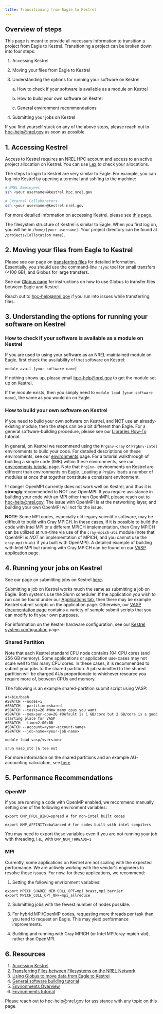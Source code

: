 ```yaml
---
title: Transitioning from Eagle to Kestrel
---
```


## Overview of steps

This page is meant to provide all necessary information to transition a project from Eagle to Kestrel. Transitioning a project can be broken down into four steps:

1. Accessing Kestrel
2. Moving your files from Eagle to Kestrel
3. Understanding the options for running your software on Kestrel

    a. How to check if your software is available as a module on Kestrel

    b. How to build your own software on Kestrel

    c. General environment recommendations

4. Submitting your jobs on Kestrel

If you find yourself stuck on any of the above steps, please reach out to hpc-help@nrel.gov as soon as possible.

## 1. Accessing Kestrel

Access to Kestrel requires an NREL HPC account and access to an active project allocation on Kestrel. You can use [Lex](https://hpcprojects.nrel.gov/login/?next=/) to check your allocations. 

The steps to login to Kestrel are very similar to Eagle. For example, you can log into Kestrel by opening a terminal and ssh'ing to the machine:

```bash
# NREL Employees 
ssh <your username>@kestrel.hpc.nrel.gov

# External Collaborators 
ssh <your username>@kestrel.nrel.gov

```
For more detailed information on accessing Kestrel, please see [this page](/Documentation/Systems/Kestrel/index). 

The filesystem structure of Kestrel is similar to Eagle. When you first log on, you will be in `/home/[your username]`. Your project directory can be found at `/projects/[allocation name]`.

## 2. Moving your files from Eagle to Kestrel

Please see our page on [transferring files](/Documentation/Managing_Data/Transferring_Files/index) for detailed information. Essentially, you should use the command-line `rsync` tool for small transfers (<100 GB), and Globus for large transfers. 

See our [Globus page](/Documentation/Managing_Data/Transferring_Files/globus/) for instructions on how to use Globus to transfer files between Eagle and Kestrel.

Reach out to hpc-help@nrel.gov if you run into issues while transferring files.

## 3. Understanding the options for running your software on Kestrel

### How to check if your software is available as a module on Kestrel

If you are used to using your software as an NREL-maintained module on Eagle, first check the availability of that software on Kestrel:

`module avail [your software name]`

If nothing shows up, please email hpc-help@nrel.gov to get the module set up on Kestrel.

If the module exists, then you simply need to `module load [your software name]`, the same as you would do on Eagle.

### How to build your own software on Kestrel

If you need to build your own software on Kestrel, and NOT use an already-existing module, then the steps can be a bit different than Eagle. For a general software-building procedure, please see our [Libraries How-To](/Documentation/Development/Libraries/howto) tutorial.

In general, on Kestrel we recommend using the `PrgEnv-cray` or `PrgEnv-intel` environments to build your code. For detailed descriptions on these environments, see our [environments](/Documentation/Systems/Kestrel/Environments/index) page. For a tutorial walkthrough of building a simple code (IMB) within these environments, see our [environments tutorial](/Documentation/Systems/Kestrel/Environments/tutorial) page. Note that `PrgEnv-` environments on Kestrel are different than environments on Eagle. Loading a `PrgEnv` loads a number of modules at once that together constitute a consistent environment. 

!!! danger
	OpenMPI currently does not work well on Kestrel, and thus it is **strongly** recommended to NOT use OpenMPI. If you require assistance in building your code with an MPI other than 		OpenMPI, please reach out to hpc-help@nrel.gov. The issue with OpenMPI is at the networking layer, and building your own OpenMPI will not fix the issue.

**NOTE**: Some MPI codes, especially old legacy scientific software, may be difficult to build with Cray MPICH. In these cases, if it is possible to build the code with Intel MPI or a different MPICH implementation, then Cray MPICH can be utilized at run-time via use of the `cray-mpich-abi` module (note that OpenMPI is *NOT* an implementation of MPICH, and you cannot use the `cray-mpich-abi` if you built with OpenMPI). A detailed example of building with Intel MPI but running with Cray MPICH can be found on our [VASP application page](/Documentation/Applications/vasp). 

## 4. Running your jobs on Kestrel

See our page on submitting jobs on Kestrel [here](/Documentation/Systems/Kestrel/running).

Submitting a job on Kestrel works much the same as submitting a job on Eagle. Both systems use the Slurm scheduler. If the application you wish to run can be found under our [Applications tab](/Documentation/Applications/index), then there may be example Kestrel submit scripts on the application page. Otherwise, our [VASP documentation page](/Documentation/Applications/vasp) contains a variety of sample submit scripts that you can modify to fit your own purposes.

For information on the Kestrel hardware configuration, see our [Kestrel system configuration](https://www.nrel.gov/hpc/kestrel-system-configuration.html) page.

### Shared Partition

Note that each Kestrel standard CPU node contains 104 CPU cores (and 256 GB memory). Some applications or application use-cases may not scale well to this many CPU cores. In these cases, it is recommended to submit your jobs to the shared partition. A job submitted to the shared partition  will be charged AUs proportionate to whichever resource you require more of, between CPUs and memory.

The following is an example shared-partition submit script using VASP:

```
#!/bin/bash
#SBATCH --nodes=1
#SBATCH --partition=shared
#SBATCH --tasks=26 #How many cpus you want
#SBATCH --mem-per-cpu=2G #Default is 1 GB/core but 2 GB/core is a good starting place for VASP
#SBATCH --time=2:00:00
#SBATCH --account=<your-account-name>
#SBATCH --job-name=<your-job-name>

module load vasp/<version>

srun vasp_std |& tee out
```

For more information on the shared partitions and an example AU-accounting calculation, see [here](/Documentation/Systems/Kestrel/running).

## 5. Performance Recommendations

### OpenMP

If you are running a code with OpenMP enabled, we recommend manually setting one of the following environment variables:

```
export OMP_PROC_BIND=spread # for non-intel built codes

export KMP_AFFINITY=balanced # for codes built with intel compilers
```

You may need to export these variables even if you are not running your job with threading, i.e., with `OMP_NUM_THREADS=1`

### MPI

Currently, some applications on Kestrel are not scaling with the expected performance. We are actively working with the vendor's engineers to resolve these issues. For now, for these applications, we recommend:

1. Setting the following envrionment variables:
```
export MPICH_SHARED_MEM_COLL_OPT=mpi_bcast,mpi_barrier 
export MPICH_COLL_OPT_OFF=mpi_allreduce 
```

2. Submitting jobs with the fewest number of nodes possible.

3. For hybrid MPI/OpenMP codes, requesting more threads per task than you tend to request on Eagle. This may yield performance improvements.

4. Building and running with Cray MPICH (or Intel MPI/cray-mpich-abi), rather than OpenMPI.

## 6. Resources

1. [Accessing Kestrel](/Documentation/Systems/Kestrel/index)
2. [Transferring Files between Filesystems on the NREL Network](/Documentation/Managing_Data/Transferring_Files/index)
3. [Using Globus to move data from Eagle to Kestrel](/Documentation/Managing_Data/Transferring_Files/globus)
4. [General software building tutorial](/Documentation/Development/Libraries/howto)
5. [Environments Overview](/Documentation/Systems/Kestrel/Environments/index)
6. [Environments tutorial](/Documentation/Systems/Kestrel/Environments/tutorial)

Please reach out to hpc-help@nrel.gov for assistance with any topic on this page.
